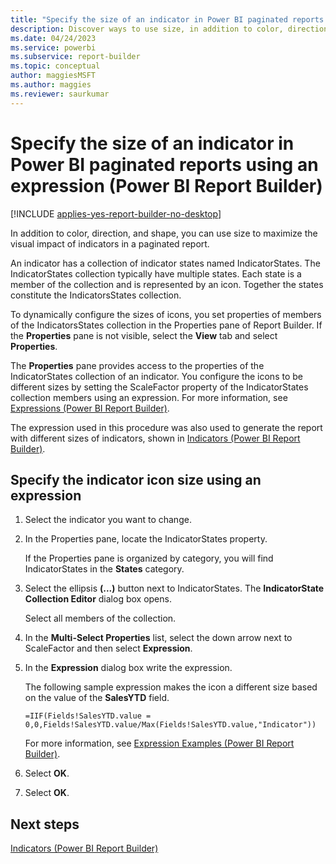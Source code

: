 ```yaml
---
title: "Specify the size of an indicator in Power BI paginated reports using an expression | Microsoft Docs"
description: Discover ways to use size, in addition to color, direction, and shape, to maximize the visual impact of indicators in a Power BI paginated report in Power BI Report Builder.
ms.date: 04/24/2023
ms.service: powerbi
ms.subservice: report-builder
ms.topic: conceptual
author: maggiesMSFT
ms.author: maggies
ms.reviewer: saurkumar
---
```

# Specify the size of an indicator in Power BI paginated reports using an expression (Power BI Report Builder)

[!INCLUDE [applies-yes-report-builder-no-desktop](../../../includes/applies-yes-report-builder-no-desktop.md)]

  In addition to color, direction, and shape, you can use size to maximize the visual impact of indicators in a paginated report.  
  
 An indicator has a collection of indicator states named IndicatorStates. The IndicatorStates collection typically have multiple states. Each state is a member of the collection and is represented by an icon. Together the states constitute the IndicatorsStates collection.  
  
 To dynamically configure the sizes of icons, you set properties of members of the IndicatorsStates collection in the Properties pane of Report Builder. If the **Properties** pane is not visible, select the **View** tab and select **Properties**.  
  
 The **Properties** pane provides access to the properties of the IndicatorStates collection of an indicator. You configure the icons to be different sizes by setting the ScaleFactor property of the IndicatorStates collection members using an expression. For more information, see [Expressions &#40;Power BI Report Builder&#41;](/sql/reporting-services/report-design/expressions-report-builder-and-ssrs).  
  
 The expression used in this procedure was also used to generate the report with different sizes of indicators, shown in [Indicators &#40;Power BI Report Builder&#41;](/sql/reporting-services/report-design/indicators-report-builder-and-ssrs).  

## Specify the indicator icon size using an expression  
  
1.  Select the indicator you want to change.  
  
2.  In the Properties pane, locate the IndicatorStates property.  
  
     If the Properties pane is organized by category, you will find IndicatorStates in the **States** category.  
  
3.  Select the ellipsis **(...)** button next to IndicatorStates. The **IndicatorState Collection Editor** dialog box opens.  
  
     Select all members of the collection.  
  
4.  In the **Multi-Select Properties** list, select the down arrow next to ScaleFactor and then select **Expression**.  
  
5.  In the **Expression** dialog box write the expression.  
  
     The following sample expression makes the icon a different size based on the value of the **SalesYTD** field.  
  
     `=IIF(Fields!SalesYTD.value = 0,0,Fields!SalesYTD.value/Max(Fields!SalesYTD.value,"Indicator"))`  
  
     For more information, see [Expression Examples &#40;Power BI Report Builder&#41;](/sql/reporting-services/report-design/expression-examples-report-builder-and-ssrs).  
  
6.  Select **OK**.
  
7.  Select **OK**.
  
## Next steps

 [Indicators &#40;Power BI Report Builder&#41;](/sql/reporting-services/report-design/indicators-report-builder-and-ssrs)  
